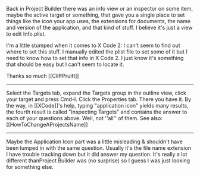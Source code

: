 

Back in Project Builder there was an info view or an inspector on some item, maybe the active target or something, that gave you a single place to set things like the icon your app uses, the extensions for documents, the name and version of the application, and that kind of stuff.  I believe it's just a view to edit Info.plist.

I'm a little stumped when it comes to X Code 2: I can't seem to find out where to set this stuff.  I manually edited the plist file to set some of it but I need to know how to set that info in X Code 2.  I just know it's something that should be easy but I can't seem to locate it.

Thanks so much
[[CliffPruitt]]

----

Select the Targets tab, expand the Targets group in the outline view, click your target and press Cmd-I. Click the Properties tab. There you have it. By the way, in [[XCode]]'s help, typing "application icon" yields many results, the fourth result is called "Inspecting Targets" and contains the answer to each of your questions above. Well, not ''all'' of them. See also: [[HowToChangeAProjectsName]]

----

Maybe the Application Icon part was a little misleading & shouldn't have been lumped in with the same question. Usually it's the file name extension I have trouble tracking down but it did answer my question. It's really a lot different thanProject Builder was (no surprise) so I guess I was just looking for something else.